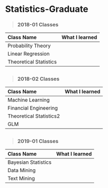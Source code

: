 # Statistics-Graduate

> ### 2018-01 Classes

| Class Name                  | What I learned                                | 
| :--------------------- | ---------------------------------------- | 
|Probability Theory| | 
|Linear Regression | | 
|Theoretical Statistics| | 


##


> ### 2018-02 Classes

| Class Name                        | What I learned                                   | 
| :--------------------- | ---------------------------------------- | 
|Machine Learning| | 
|Financial Engineering| | 
|Theoretical Statistics2| | 
|GLM| | 



##

> ### 2019-01 Classes


| Class Name                        | What I learned                                | 
| :--------------------- | ---------------------------------------- | 
|Bayesian Statistics| | 
|Data Mining| | 
|Text Mining| | 



